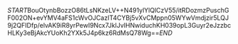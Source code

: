 $START$BouOtynbBozzO86tLsNKzeLV++N491ylYlQlCzV55/itRDozmzPuschGF002ON+evYMV4aFS1cWvOJCazIT4CYBj5vXvCMppn05WYwVmdjzir5LQJ9j2QFIDfp/elvAK9iR8yrPewI9Ncx7JklJvIHNwiduchKH039opL3Guyr2eJzzbcHLKy3eBjAkcYUoKh2YXk5J4p6kz6RdMsQ78Wg==$END$